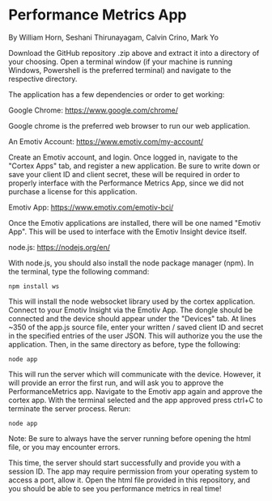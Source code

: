 # Performance Metrics App
By William Horn, Seshani Thirunayagam, Calvin Crino, Mark Yo

Download the GitHub repository .zip above and extract it into a directory of your choosing. Open a terminal window (if your machine is running Windows, Powershell is the preferred terminal) and navigate to the respective directory.

The application has a few dependencies or order to get working:

Google Chrome: https://www.google.com/chrome/

Google chrome is the preferred web browser to run our web application.

An Emotiv Account: https://www.emotiv.com/my-account/

Create an Emotiv account, and login. Once logged in, navigate to the "Cortex Apps" tab, and register a new application. Be sure to write down or save your client ID and client secret, these will be required in order to properly interface with the Performance Metrics App, since we did not purchase a license for this application.

Emotiv App: https://www.emotiv.com/emotiv-bci/

Once the Emotiv applications are installed, there will be one named "Emotiv App". This will be used to interface with the Emotiv Insight device itself.

node.js: https://nodejs.org/en/

With node.js, you should also install the node package manager (npm). In the terminal, type the following command:

```
npm install ws
```

This will install the node websocket library used by the cortex application. Connect to your Emotiv Insight via the Emotiv App. The dongle should be connected and the device should appear under the "Devices" tab. At lines ~350 of the app.js source file, enter your written / saved client ID and secret in the specified entries of the user JSON. This will authorize you the use the application. Then, in the same directory as before, type the following:

```
node app
```

This will run the server which will communicate with the device. However, it will provide an error the first run, and will ask you to approve the PerformanceMetrics app. Navigate to the Emotiv app again and approve the cortex app. With the terminal selected and the app approved press ctrl+C to terminate the server process. Rerun:

```
node app
```

Note: Be sure to always have the server running before opening the html file, or you may encounter errors.

This time, the server should start successfully and provide you with a session ID. The app may require permission from your operating system to access a port, allow it. Open the html file provided in this repository, and you should be able to see you performance metrics in real time!
